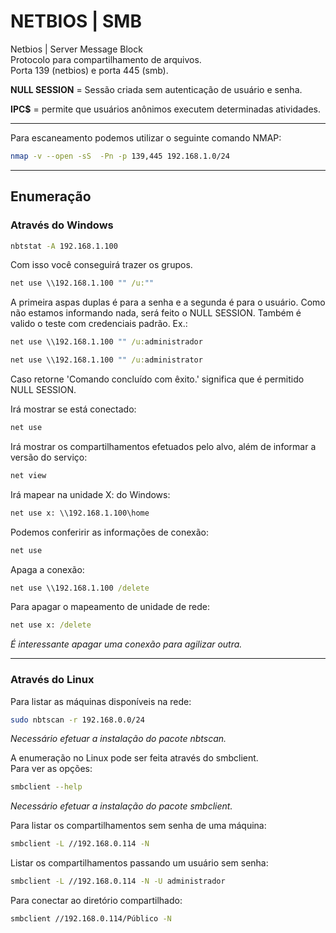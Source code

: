 # NETBIOS | SMB

Netbios | Server Message Block  
Protocolo para compartilhamento de arquivos.  
Porta 139 (netbios) e porta 445 (smb).

**NULL SESSION** = Sessão criada sem autenticação de usuário e senha.

**IPC$** = permite que usuários anônimos executem determinadas atividades.

---

Para escaneamento podemos utilizar o seguinte comando NMAP:

```bash
nmap -v --open -sS  -Pn -p 139,445 192.168.1.0/24
```

---

## Enumeração

### Através do Windows

```bat
nbtstat -A 192.168.1.100
```

Com isso você conseguirá trazer os grupos.

```bat
net use \\192.168.1.100 "" /u:""
```

A primeira aspas duplas é para a senha e a segunda é para o usuário.
Como não estamos informando nada, será feito o NULL SESSION.
Também é valido o teste com credenciais padrão.
Ex.:

```bat
net use \\192.168.1.100 "" /u:administrador
```

```bat
net use \\192.168.1.100 "" /u:administrator
```

Caso retorne 'Comando concluído com êxito.' significa que é permitido NULL SESSION.

Irá mostrar se está conectado:

```bat
net use
```

Irá mostrar os compartilhamentos efetuados pelo alvo, além de informar a versão do serviço:

```bat
net view
```

Irá mapear na unidade X: do Windows:

```bat
net use x: \\192.168.1.100\home
```

Podemos conferirir as informações de conexão:

```bat
net use
```

Apaga a conexão:

```bat
net use \\192.168.1.100 /delete
```

Para apagar o mapeamento de unidade de rede:

```bat
net use x: /delete
```

*É interessante apagar uma conexão para agilizar outra.*

---

### Através do Linux

Para listar as máquinas disponíveis na rede:

```bash
sudo nbtscan -r 192.168.0.0/24
```

*Necessário efetuar a instalação do pacote nbtscan.*

A enumeração no Linux pode ser feita através do smbclient.  
Para ver as opções:

```bash
smbclient --help
```

*Necessário efetuar a instalação do pacote smbclient.*

Para listar os compartilhamentos sem senha de uma máquina:

```bash
smbclient -L //192.168.0.114 -N
```

Listar os compartilhamentos passando um usuário sem senha:

```bash
smbclient -L //192.168.0.114 -N -U administrador
```

Para conectar ao diretório compartilhado:

```bash
smbclient //192.168.0.114/Público -N
```
